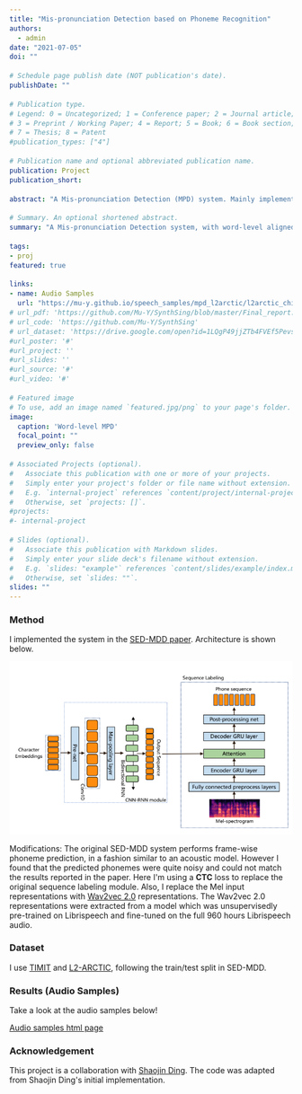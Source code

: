 ```yaml
---
title: "Mis-pronunciation Detection based on Phoneme Recognition"
authors: 
  - admin
date: "2021-07-05"
doi: ""

# Schedule page publish date (NOT publication's date).
publishDate: ""

# Publication type.
# Legend: 0 = Uncategorized; 1 = Conference paper; 2 = Journal article;
# 3 = Preprint / Working Paper; 4 = Report; 5 = Book; 6 = Book section;
# 7 = Thesis; 8 = Patent
#publication_types: ["4"]

# Publication name and optional abbreviated publication name.
publication: Project
publication_short:

abstract: "A Mis-pronunciation Detection (MPD) system. Mainly implemented the ICASSP 2020 paper [SED-MDD: Towards Sentence Dependent End-To-End Mispronunciation Detection and Diagnosis](https://ieeexplore.ieee.org/document/9052975). Some modifications are applied to improve the MPD performance. Moreover, I added an alignment module to obtain word-level alignment between the canonical phonemes (what the speaker *should* say) and the perceived phonemes (what the system recognized). Take a look at the [audio demo](https://mu-y.github.io/speech_samples/mpd_l2arctic/l2arctic_chinese.html)."

# Summary. An optional shortened abstract.
summary: "A Mis-pronunciation Detection system, with word-level aligned phonemes predictions."

tags:
- proj
featured: true

links:
- name: Audio Samples
  url: "https://mu-y.github.io/speech_samples/mpd_l2arctic/l2arctic_chinese.html"
# url_pdf: 'https://github.com/Mu-Y/SynthSing/blob/master/Final_report.pdf'
# url_code: 'https://github.com/Mu-Y/SynthSing'
# url_dataset: 'https://drive.google.com/open?id=1LQgP49jjZTb4FVEf5PevsoiBDhCIyaWp'
#url_poster: '#'
#url_project: ''
#url_slides: ''
#url_source: '#'
#url_video: '#'

# Featured image
# To use, add an image named `featured.jpg/png` to your page's folder. 
image:
  caption: 'Word-level MPD'
  focal_point: ""
  preview_only: false

# Associated Projects (optional).
#   Associate this publication with one or more of your projects.
#   Simply enter your project's folder or file name without extension.
#   E.g. `internal-project` references `content/project/internal-project/index.md`.
#   Otherwise, set `projects: []`.
#projects:
#- internal-project

# Slides (optional).
#   Associate this publication with Markdown slides.
#   Simply enter your slide deck's filename without extension.
#   E.g. `slides: "example"` references `content/slides/example/index.md`.
#   Otherwise, set `slides: ""`.
slides: ""
---
```


### Method

I implemented the system in the [SED-MDD paper](https://ieeexplore.ieee.org/document/9052975). Architecture is shown below.

![sed-mdd](sed-mdd.png)

Modifications: The original SED-MDD system performs frame-wise phoneme prediction, in a fashion similar to an acoustic model. However I found that the predicted phonemes were quite noisy and could not match the results reported in the paper. Here I'm using a **CTC** loss to replace the original sequence labeling module. Also, I replace the Mel input representations with [Wav2vec 2.0](https://arxiv.org/abs/2006.11477) representations. The Wav2vec 2.0 representations were extracted from a model which was unsupervisedly pre-trained on Librispeech and fine-tuned on the full 960 hours Librispeech audio.


### Dataset

I use [TIMIT](https://github.com/philipperemy/timit) and [L2-ARCTIC](https://psi.engr.tamu.edu/l2-arctic-corpus/), following the train/test split in SED-MDD.

### Results (Audio Samples)

Take a look at the audio samples below!

[Audio samples html page](https://mu-y.github.io/speech_samples/mpd_l2arctic/l2arctic_chinese.html)

### Acknowledgement

This project is a collaboration with [Shaojin Ding](https://psi.engr.tamu.edu/people/shaojin-ding/). The code was adapted from Shaojin Ding's initial implementation.

